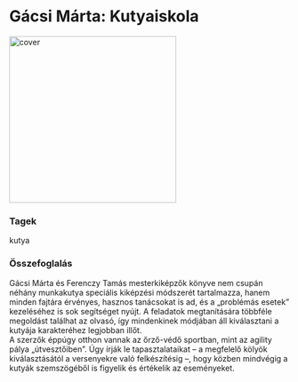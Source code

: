 # <a name="id_7">Gácsi Márta: Kutyaiskola </a>
<img src="???/raw/main/Gacsi%20Marta/Kutyaiskola%20%287%29/cover.jpg" alt="cover" width="300"/>

### Tagek
kutya

### Összefoglalás
<div>
<p>Gácsi Márta és Ferenczy Tamás mesterkiképzők könyve nem csupán néhány munkakutya speciális kiképzési módszerét tartalmazza, hanem minden fajtára érvényes, hasznos tanácsokat is ad, és a „problémás esetek” kezeléséhez is sok segítséget nyújt. A feladatok megtanítására többféle megoldást találhat az olvasó, így mindenkinek módjában áll kiválasztani a kutyája karakteréhez legjobban illőt.<br>A szerzők éppúgy otthon vannak az őrző-védő sportban, mint az agility pálya „útvesztőiben”. Úgy írják le tapasztalataikat – a megfelelő kölyök kiválasztásától a versenyekre való felkészítésig –, hogy közben mindvégig a kutyák szemszögéből is figyelik és értékelik az eseményeket.</p></div>


